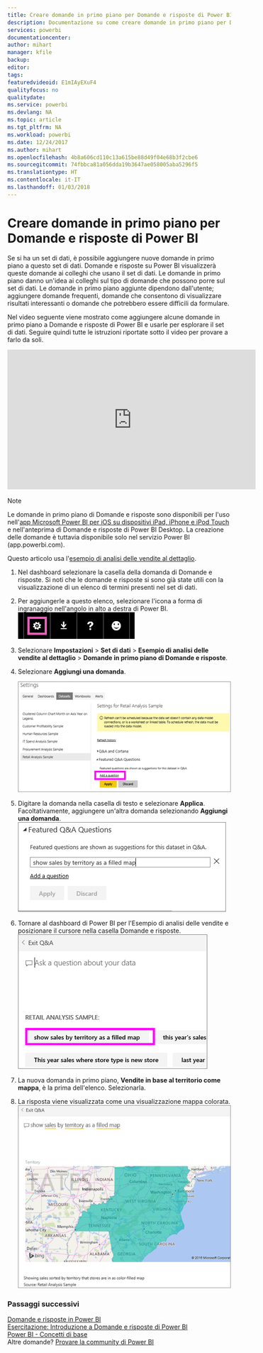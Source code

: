 ```yaml
---
title: Creare domande in primo piano per Domande e risposte di Power BI
description: Documentazione su come creare domande in primo piano per Domande e risposte di Power BI
services: powerbi
documentationcenter: 
author: mihart
manager: kfile
backup: 
editor: 
tags: 
featuredvideoid: E1mIAyEXuF4
qualityfocus: no
qualitydate: 
ms.service: powerbi
ms.devlang: NA
ms.topic: article
ms.tgt_pltfrm: NA
ms.workload: powerbi
ms.date: 12/24/2017
ms.author: mihart
ms.openlocfilehash: 4b8a606cd110c13a615be88d49f04e68b3f2cbe6
ms.sourcegitcommit: 74fbbca81a056dda19b3647ae058005aba5296f5
ms.translationtype: HT
ms.contentlocale: it-IT
ms.lasthandoff: 01/03/2018
---
```

# <a name="create-featured-questions-for-power-bi-qa"></a>Creare domande in primo piano per Domande e risposte di Power BI
Se si ha un set di dati, è possibile aggiungere nuove domande in primo piano a questo set di dati.  Domande e risposte su Power BI visualizzerà queste domande ai colleghi che usano il set di dati.  Le domande in primo piano danno un'idea ai colleghi sul tipo di domande che possono porre sul set di dati. Le domande in primo piano aggiunte dipendono dall'utente; aggiungere domande frequenti, domande che consentono di visualizzare risultati interessanti o domande che potrebbero essere difficili da formulare.

Nel video seguente viene mostrato come aggiungere alcune domande in primo piano a Domande e risposte di Power BI e usarle per esplorare il set di dati. Seguire quindi tutte le istruzioni riportate sotto il video per provare a farlo da soli.

<iframe width="560" height="315" src="https://www.youtube.com/embed/E1mIAyEXuF4" frameborder="0" allowfullscreen></iframe>

> [!NOTE]
> Le domande in primo piano di Domande e risposte sono disponibili per l'uso nell'[app Microsoft Power BI per iOS su dispositivi iPad, iPhone e iPod Touch](mobile-apps-ios-qna.md) e nell'anteprima di Domande e risposte di Power BI Desktop. La creazione delle domande è tuttavia disponibile solo nel servizio Power BI (app.powerbi.com).
> 
> 

Questo articolo usa l'[esempio di analisi delle vendite al dettaglio](sample-datasets.md).

1. Nel dashboard selezionare la casella della domanda di Domande e risposte.   Si noti che le domande e risposte si sono già state utili con la visualizzazione di un elenco di termini presenti nel set di dati.
2. Per aggiungerle a questo elenco, selezionare l'icona a forma di ingranaggio nell'angolo in alto a destra di Power BI.  
   ![](media/service-q-and-a-create-featured-questions/pbi_gearicon2.jpg)
3. Selezionare **Impostazioni** &gt; **Set di dati** &gt; **Esempio di analisi delle vendite al dettaglio** &gt; **Domande in primo piano di Domande e risposte**.  
4. Selezionare **Aggiungi una domanda**.
   
   ![](media/service-q-and-a-create-featured-questions/power-bi-settings.png)
5. Digitare la domanda nella casella di testo e selezionare **Applica**.   Facoltativamente, aggiungere un'altra domanda selezionando **Aggiungi una domanda**.  
   ![](media/service-q-and-a-create-featured-questions/power-bi-type-featured-question.png)
6. Tornare al dashboard di Power BI per l'Esempio di analisi delle vendite e posizionare il cursore nella casella Domande e risposte.   
   ![](media/service-q-and-a-create-featured-questions/power-bi-featured-q.png)
7. La nuova domanda in primo piano, **Vendite in base al territorio come mappa**, è la prima dell'elenco. Selezionarla.  
8. La risposta viene visualizzata come una visualizzazione mappa colorata.  
   ![](media/service-q-and-a-create-featured-questions/power-bi-filled-map.png)

### <a name="next-steps"></a>Passaggi successivi
[Domande e risposte in Power BI](service-q-and-a.md)  
[Esercitazione: Introduzione a Domande e risposte di Power BI](power-bi-visualization-introduction-to-q-and-a.md)  
[Power BI - Concetti di base](service-basic-concepts.md)  
Altre domande? [Provare la community di Power BI](http://community.powerbi.com/)

